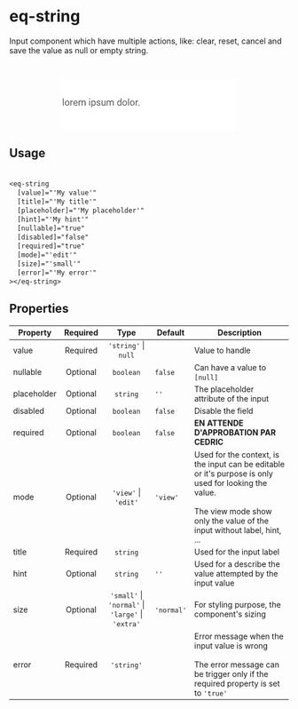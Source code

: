 # eq-string

Input component which have multiple actions, like: clear, reset, cancel and save the value as null or empty string.

<br>
<p align="center" width="100%">
<img align="center" src="./doc/eq-string.gif" alt="eq-string preview">
</p>

## Usage

```angular17html

<eq-string
  [value]="'My value'"
  [title]="'My title'"
  [placeholder]="'My placeholder'"
  [hint]="'My hint'"
  [nullable]="true"
  [disabled]="false"
  [required]="true"
  [mode]="'edit'"
  [size]="'small'"
  [error]="'My error'"
></eq-string>
```

## Properties

| Property    | Required |                           Type                            | Default      | Description                                                                                                                                                                           |
|-------------|:--------:|:---------------------------------------------------------:|--------------|---------------------------------------------------------------------------------------------------------------------------------------------------------------------------------------|
| value       | Required |                 ``'string'`` \| ``null``                  |              | Value to handle                                                                                                                                                                       |
| nullable    | Optional |                        ``boolean``                        | ``false``    | Can have a value to ``[null]``                                                                                                                                                        |
| placeholder | Optional |                        ``string``                         | ``''``       | The placeholder attribute of the input                                                                                                                                                |
| disabled    | Optional |                        ``boolean``                        | ``false``    | Disable the field                                                                                                                                                                     |
| required    | Optional |                        ``boolean``                        | ``false``    | **EN ATTENDE D'APPROBATION PAR CEDRIC**                                                                                                                                               |
| mode        | Optional |                 ``'view'`` \| ``'edit'``                  | ``'view'``   | Used for the context, is the input can be editable or it's purpose is only used for looking the value.<br><br>The view mode show only the value of the input without label, hint, ... |
| title       | Required |                        ``string``                         |              | Used for the input label                                                                                                                                                              |
| hint        | Optional |                        ``string``                         | ``''``       | Used for a describe the value attempted by the input value                                                                                                                            |
| size        | Optional | ``'small'`` \| ``'normal'`` \| ``'large'`` \| ``'extra'`` | ``'normal'`` | For styling purpose, the component's sizing                                                                                                                                           |
| error       | Required |                       ``'string'``                        |              | Error message when the input value is wrong  <br><br>The error message can be trigger only if the required property is set to ``'true'``                                              |

